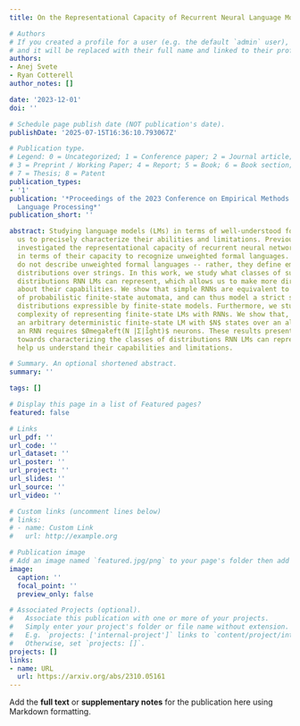 ```yaml
---
title: On the Representational Capacity of Recurrent Neural Language Models

# Authors
# If you created a profile for a user (e.g. the default `admin` user), write the username (folder name) here
# and it will be replaced with their full name and linked to their profile.
authors:
- Anej Svete
- Ryan Cotterell
author_notes: []

date: '2023-12-01'
doi: ''

# Schedule page publish date (NOT publication's date).
publishDate: '2025-07-15T16:36:10.793067Z'

# Publication type.
# Legend: 0 = Uncategorized; 1 = Conference paper; 2 = Journal article;
# 3 = Preprint / Working Paper; 4 = Report; 5 = Book; 6 = Book section;
# 7 = Thesis; 8 = Patent
publication_types:
- '1'
publication: '*Proceedings of the 2023 Conference on Empirical Methods in Natural
  Language Processing*'
publication_short: ''

abstract: Studying language models (LMs) in terms of well-understood formalisms allows
  us to precisely characterize their abilities and limitations. Previous work has
  investigated the representational capacity of recurrent neural network (RNN) LMs
  in terms of their capacity to recognize unweighted formal languages. However, LMs
  do not describe unweighted formal languages -- rather, they define emphprobability
  distributions over strings. In this work, we study what classes of such probability
  distributions RNN LMs can represent, which allows us to make more direct statements
  about their capabilities. We show that simple RNNs are equivalent to a subclass
  of probabilistic finite-state automata, and can thus model a strict subset of probability
  distributions expressible by finite-state models. Furthermore, we study the space
  complexity of representing finite-state LMs with RNNs. We show that, to represent
  an arbitrary deterministic finite-state LM with $N$ states over an alphabet $Σ$,
  an RNN requires $Ømegałeft(N |Σ|i̊ght)$ neurons. These results present a first step
  towards characterizing the classes of distributions RNN LMs can represent and thus
  help us understand their capabilities and limitations.

# Summary. An optional shortened abstract.
summary: ''

tags: []

# Display this page in a list of Featured pages?
featured: false

# Links
url_pdf: ''
url_code: ''
url_dataset: ''
url_poster: ''
url_project: ''
url_slides: ''
url_source: ''
url_video: ''

# Custom links (uncomment lines below)
# links:
# - name: Custom Link
#   url: http://example.org

# Publication image
# Add an image named `featured.jpg/png` to your page's folder then add a caption below.
image:
  caption: ''
  focal_point: ''
  preview_only: false

# Associated Projects (optional).
#   Associate this publication with one or more of your projects.
#   Simply enter your project's folder or file name without extension.
#   E.g. `projects: ['internal-project']` links to `content/project/internal-project/index.md`.
#   Otherwise, set `projects: []`.
projects: []
links:
- name: URL
  url: https://arxiv.org/abs/2310.05161
---
```


Add the **full text** or **supplementary notes** for the publication here using Markdown formatting.
